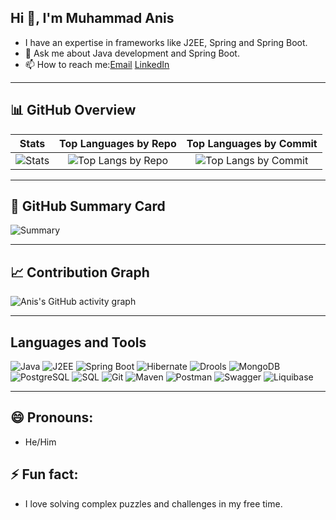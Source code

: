 ## Hi 👋, I'm Muhammad Anis
-  I have an expertise in frameworks like J2EE, Spring and Spring Boot.
- 💬 Ask me about Java development and Spring Boot.
- 📫 How to reach me:[Email](https://mail.google.com/mail/muhammadanis16734@gmail.com) [LinkedIn](https://www.linkedin.com/in/muhammadaaanis)

---

## 📊 GitHub Overview


| Stats | Top Languages by Repo | Top Languages by Commit |
|:--:|:--:|:--:|
| ![Stats](https://github-readme-stats.vercel.app/api?username=muhammadanis418&show_icons=true&theme=chartreuse-dark&count_private=true) | ![Top Langs by Repo](https://github-profile-summary-cards.vercel.app/api/cards/repos-per-language?username=muhammadanis418&theme=chartreuse_dark) | ![Top Langs by Commit](https://github-profile-summary-cards.vercel.app/api/cards/most-commit-language?username=muhammadanis418&theme=chartreuse_dark) |

---

## 🧠 GitHub Summary Card
![Summary](https://github-profile-summary-cards.vercel.app/api/cards/profile-details?username=muhammadanis418&theme=chartreuse_dark)

---

## 📈 Contribution Graph
![Anis's GitHub activity graph](https://github-readme-activity-graph.vercel.app/graph?username=muhammadanis418&theme=chartreuse-dark)

---

## Languages and Tools ##

![Java](https://img.shields.io/badge/Java-ED8B00?style=for-the-badge&logo=java&logoColor=white)
![J2EE](https://img.shields.io/badge/J2EE-5382A1?style=for-the-badge&logo=java&logoColor=white)
![Spring Boot](https://img.shields.io/badge/Spring%20Boot-6DB33F?style=for-the-badge&logo=spring&logoColor=white)
![Hibernate](https://img.shields.io/badge/Hibernate-59666C?style=for-the-badge&logo=hibernate&logoColor=white)
![Drools](https://img.shields.io/badge/Drools-2A5CAA?style=for-the-badge&logo=redhat&logoColor=white)
![MongoDB](https://img.shields.io/badge/MongoDB-47A248?style=for-the-badge&logo=mongodb&logoColor=white)
![PostgreSQL](https://img.shields.io/badge/PostgreSQL-4169E1?style=for-the-badge&logo=postgresql&logoColor=white)
![SQL](https://img.shields.io/badge/SQL-4479A1?style=for-the-badge&logo=postgresql&logoColor=white)
![Git](https://img.shields.io/badge/Git-F05032?style=for-the-badge&logo=git&logoColor=white)
![Maven](https://img.shields.io/badge/Maven-C71A36?style=for-the-badge&logo=apache-maven&logoColor=white)
![Postman](https://img.shields.io/badge/Postman-FF6C37?style=for-the-badge&logo=postman&logoColor=white)
![Swagger](https://img.shields.io/badge/Swagger-85EA2D?style=for-the-badge&logo=swagger&logoColor=white)
![Liquibase](https://img.shields.io/badge/Liquibase-2962FF?style=for-the-badge&logo=liquibase&logoColor=white)

---


## 😄 Pronouns:
- He/Him

## ⚡ Fun fact:
- I love solving complex puzzles and challenges in my free time.

